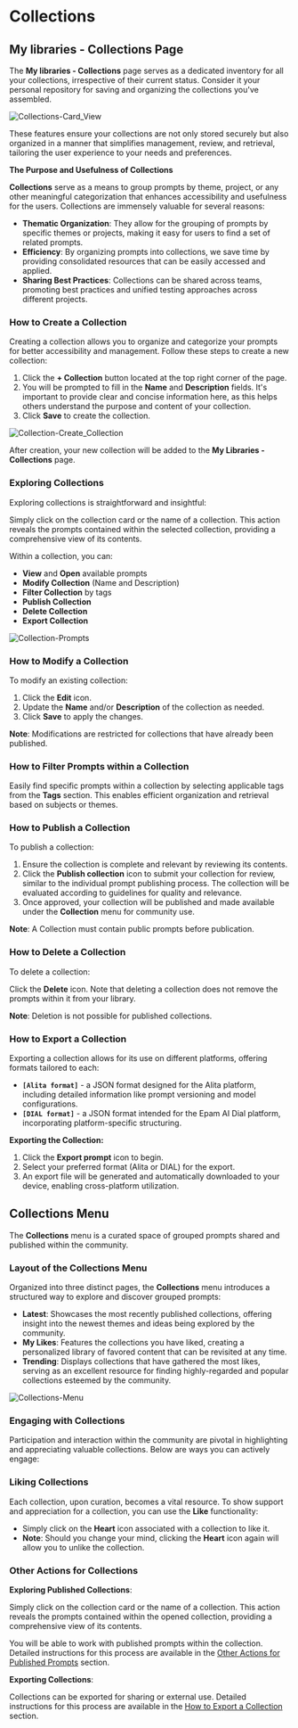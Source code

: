 # Collections

## My libraries - Collections Page

The **My libraries - Collections** page serves as a dedicated inventory for all your collections, irrespective of their current status. Consider it your personal repository for saving and organizing the collections you've assembled.

![Collections-Card_View](<../img/Collections-Card_View.png>)

These features ensure your collections are not only stored securely but also organized in a manner that simplifies management, review, and retrieval, tailoring the user experience to your needs and preferences.

**The Purpose and Usefulness of Collections**

**Collections** serve as a means to group prompts by theme, project, or any other meaningful categorization that enhances accessibility and usefulness for the users. 
Collections are immensely valuable for several reasons:

* **Thematic Organization**: They allow for the grouping of prompts by specific themes or projects, making it easy for users to find a set of related prompts.
* **Efficiency**: By organizing prompts into collections, we save time by providing consolidated resources that can be easily accessed and applied.
* **Sharing Best Practices**: Collections can be shared across teams, promoting best practices and unified testing approaches across different projects.
  
  
### How to Create a Collection

Creating a collection allows you to organize and categorize your prompts for better accessibility and management. Follow these steps to create a new collection:

1. Click the **+ Collection** button located at the top right corner of the page.
2. You will be prompted to fill in the **Name** and **Description** fields. It's important to provide clear and concise information here, as this helps others understand the purpose and content of your collection.
3. Click **Save** to create the collection.

![Collection-Create_Collection](<../img/Collection-Create_Collection.png>)

After creation, your new collection will be added to the **My Libraries - Collections** page.

### Exploring Collections

Exploring collections is straightforward and insightful:

Simply click on the collection card or the name of a collection. This action reveals the prompts contained within the selected collection, providing a comprehensive view of its contents.

Within a collection, you can:

- **View** and **Open** available prompts
- **Modify Collection** (Name and Description)
- **Filter Collection** by tags
- **Publish Collection**
- **Delete Collection**
- **Export Collection**

![Collection-Prompts](<../img/Collection-Prompts.png>)

### How to Modify a Collection

To modify an existing collection:

1. Click the **Edit** icon.
2. Update the **Name** and/or **Description** of the collection as needed.
3. Click **Save** to apply the changes.

**Note**: Modifications are restricted for collections that have already been published.

### How to Filter Prompts within a Collection

Easily find specific prompts within a collection by selecting applicable tags from the **Tags** section. This enables efficient organization and retrieval based on subjects or themes.

### How to Publish a Collection

To publish a collection:

1. Ensure the collection is complete and relevant by reviewing its contents.
2. Click the **Publish collection** icon to submit your collection for review, similar to the individual prompt publishing process. The collection will be evaluated according to guidelines for quality and relevance.
3. Once approved, your collection will be published and made available under the **Collection** menu for community use.

**Note**: A Collection must contain public prompts before publication.

### How to Delete a Collection

To delete a collection:

Click the **Delete** icon. Note that deleting a collection does not remove the prompts within it from your library.

**Note**: Deletion is not possible for published collections.

### How to Export a Collection

Exporting a collection allows for its use on different platforms, offering formats tailored to each:

* **`[Alita format]`** - a JSON format designed for the Alita platform, including detailed information like prompt versioning and model configurations.
* **`[DIAL format]`** - a JSON format intended for the Epam AI Dial platform, incorporating platform-specific structuring.

**Exporting the Collection:**

1. Click the **Export prompt** icon to begin.
2. Select your preferred format (Alita or DIAL) for the export.
3. An export file will be generated and automatically downloaded to your device, enabling cross-platform utilization.


## Collections Menu

The **Collections** menu is a curated space of grouped prompts shared and published within the community. 

### Layout of the Collections Menu

Organized into three distinct pages, the **Collections** menu introduces a structured way to explore and discover grouped prompts:

* **Latest**: Showcases the most recently published collections, offering insight into the newest themes and ideas being explored by the community.
* **My Likes**: Features the collections you have liked, creating a personalized library of favored content that can be revisited at any time.
* **Trending**: Displays collections that have gathered the most likes, serving as an excellent resource for finding highly-regarded and popular collections esteemed by the community.

![Collections-Menu](<../img/Collections-Menu.png>)

### Engaging with Collections

Participation and interaction within the community are pivotal in highlighting and appreciating valuable collections. Below are ways you can actively engage:

### Liking Collections

Each collection, upon curation, becomes a vital resource. To show support and appreciation for a collection, you can use the **Like** functionality:

* Simply click on the **Heart** icon associated with a collection to like it.
* **Note**: Should you change your mind, clicking the **Heart** icon again will allow you to unlike the collection.

### Other Actions for Collections

**Exploring Published Collections**:

Simply click on the collection card or the name of a collection. This action reveals the prompts contained within the opened collection, providing a comprehensive view of its contents.

You will be able to work with published prompts within the collection. Detailed instructions for this process are available in the [Other Actions for Published Prompts](prompts.md#other-actions-for-published-prompts) section.

**Exporting Collections**:

Collections can be exported for sharing or external use. Detailed instructions for this process are available in the [How to Export a Collection](#how-to-export-a-collection) section.